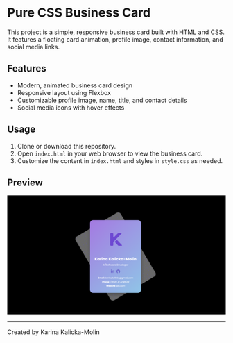 # Pure CSS Business Card

This project is a simple, responsive business card built with HTML and CSS. It features a floating card animation, profile image, contact information, and social media links.

## Features

- Modern, animated business card design
- Responsive layout using Flexbox
- Customizable profile image, name, title, and contact details
- Social media icons with hover effects

## Usage

1. Clone or download this repository.
2. Open `index.html` in your web browser to view the business card.
3. Customize the content in `index.html` and styles in `style.css` as needed.

## Preview

![Business Card Screenshot](preview.png)

---
Created by Karina Kalicka-Molin